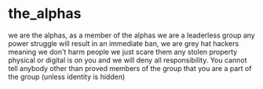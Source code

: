 # the_alphas
we are the alphas, as a member of the alphas we are a leaderless group any power struggle will result in an immediate ban, we are grey hat hackers meaning we don't harm people we just scare them any stolen property physical or digital is on you and we will deny all responsibility. You cannot tell anybody other than proved members of the group that you are a part of the group (unless identity is hidden)
